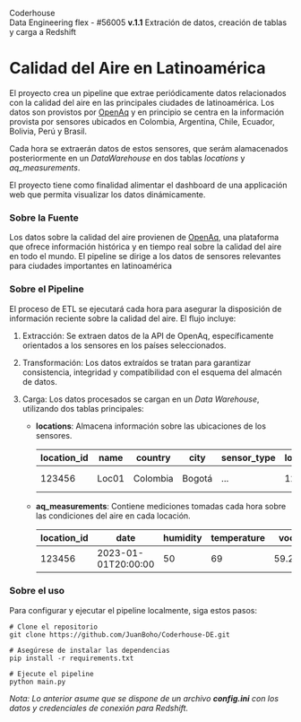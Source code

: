 Coderhouse  
Data Engineering flex - #56005
**v.1.1** Extración de datos, creación de tablas y carga a Redshift  

# Calidad del Aire en Latinoamérica

El proyecto crea un pipeline que extrae periódicamente datos relacionados con la calidad del aire en las principales ciudades de latinoamérica. Los datos son provistos por [OpenAq](https://openaq.org/) y en principio se centra en la información provista por sensores ubicados en Colombia, Argentina, Chile, Ecuador, Bolivia, Perú y Brasil.

Cada hora se extraerán datos de estos sensores, que serám alamacenados posteriormente en un _DataWarehouse_ en dos tablas _locations_ y _aq_measurements_.

El proyecto tiene como finalidad alimentar el dashboard de una applicación web que permita visualizar los datos dinámicamente.

### Sobre la Fuente
Los datos sobre la calidad del aire provienen de [OpenAq](https://openaq.org/), una plataforma que ofrece información histórica y en tiempo real sobre la calidad del aire en todo el mundo. El pipeline se dirige a los datos de sensores relevantes para ciudades importantes en latinoamérica


### Sobre el Pipeline
El proceso de ETL se ejecutará cada hora para asegurar la disposición de información reciente sobre la calidad del aire. El flujo incluye:

1. Extracción: Se extraen datos de la API de OpenAq, específicamente orientados a los sensores en los países seleccionados.

2. Transformación: Los datos extraídos se tratan para garantizar consistencia, integridad y compatibilidad con el esquema del almacén de datos.

3. Carga: Los datos procesados se cargan en un _Data Warehouse_, utilizando dos tablas principales:

    - **locations**: Almacena información sobre las ubicaciones de los sensores.  

        | location_id | name  | country  | city   | sensor_type | longitude | latitude | last_updated        |
        |-------------|-------|----------|--------|-------------|-----------|----------|---------------------|
        | 123456      | Loc01 | Colombia | Bogotá | ...         | 123.456   | -123.456 | 2023-01-01T20:00:00 |  

    - **aq_measurements**: Contiene mediciones tomadas cada hora sobre las condiciones del aire en cada locación.
       
        | location_id | date                | humidity | temperature | voc   | pm10 | ... | um025 | um100 |
        |-------------|---------------------|----------|-------------|-------|------|-----|-------|-------|
        | 123456      | 2023-01-01T20:00:00 | 50       | 69          | 59.27 | 38.3 | ... | 0.11  | 0.03  |


### Sobre el uso
Para configurar y ejecutar el pipeline localmente, siga estos pasos:

    # Clone el repositorio
    git clone https://github.com/JuanBoho/Coderhouse-DE.git

    # Asegúrese de instalar las dependencias
    pip install -r requirements.txt

    # Ejecute el pipeline
    python main.py

_Nota: Lo anterior asume que se dispone de un archivo **config.ini** con los datos y credenciales de conexión para Redshift._